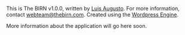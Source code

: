 This is The BIRN v1.0.0, written by [Luis Augusto](http://www.luisbaugusto.com). For more information, contact [webteam@thebirn.com](mailto:webteam@thebirn.com). Created using the [Wordpress Engine](http://wordpress.org/).

More information about the application will go here soon.
